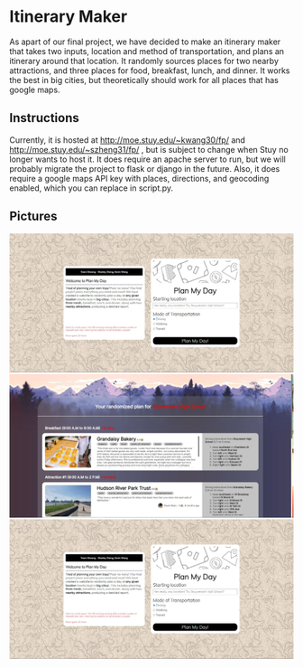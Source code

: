 # Itinerary Maker
As apart of our final project, we have decided to make an itinerary maker that takes two inputs, location and method of transportation, and plans an itinerary around that location. It randomly sources places for two nearby attractions, and three places for food, breakfast, lunch, and dinner. It works the best in big cities, but theoretically should work for all places that has google maps.

## Instructions
Currently, it is hosted at http://moe.stuy.edu/~kwang30/fp/ and http://moe.stuy.edu/~szheng31/fp/ , but is subject to change when Stuy no longer wants to host it. It does require an apache server to run, but we will probably migrate the project to flask or django in the future. Also, it does require a google maps API key with places, directions, and geocoding enabled, which you can replace in script.py.

## Pictures
![Landing Page](pictures/landing.jpg)
![Successful Search Page](pictures/page.jpg)
![Error Page](pictures/landing.jpg)
